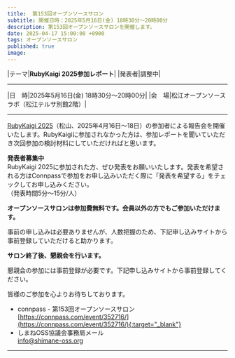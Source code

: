 ```yaml
---
title:  第153回オープンソースサロン
subtitle: 開催日時：2025年5月16日(金) 18時30分～20時00分 
description: 第153回オープンソースサロンを開催します。
date: 2025-04-17 15:00:00 +0900
tags: オープンソースサロン
published: true
image:
---
```


|<nobr>テーマ</nobr>|__RubyKaigi 2025参加レポート__|
|<nobr>発表者</nobr>|調整中|

---

|<nobr>日　時</nobr>|2025年5月16日(金) 18時30分～20時00分|
|<nobr>会　場</nobr>|松江オープンソースラボ（松江テルサ別館2階）|

---

[RubyKaigi 2025](https://rubykaigi.org/2025/)（松山、2025年4月16日〜18日）の参加者による報告会を開催いたします。RubyKaigiに参加されなかった方は、参加レポートを聞いていただき次回参加の検討材料にしていただければと思います。  

__発表者募集中__  
RubyKaigi 2025に参加された方、ぜひ発表をお願いいたします。発表を希望される方はConnpassで参加をお申し込みいただく際に「発表を希望する」をチェックしてお申し込みください。  
（発表時間5分〜15分/人）  

__オープンソースサロンは参加費無料です。会員以外の方でもご参加いただけます。__  

事前の申し込みは必要ありませんが、人数把握のため、下記申し込みサイトから事前登録していただけると助かります。  

__サロン終了後、懇親会を行います。__  

懇親会の参加には事前登録が必要です。下記申し込みサイトから事前登録してください。  

皆様のご参加を心よりお待ちしております。  

- connpass - 第153回オープンソースサロン  
[https://connpass.com/event/352716/](https://connpass.com/event/352716/){:target="_blank"}  
- しまねOSS協議会事務局メール  
[info@shimane-oss.org](mailto:info@shimane-oss.org)  

---
